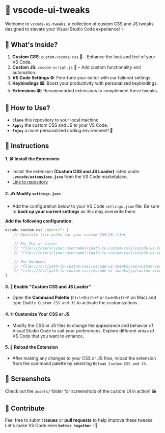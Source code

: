 # 🎨 vscode-ui-tweaks 

Welcome to `vscode-ui-tweaks`, a collection of custom CSS and JS tweaks designed to elevate your Visual Studio Code experience! ✨

## 📂 What's Inside? 
1. **Custom CSS**: `custom-vscode.css` 🎨 – Enhance the look and feel of your VS Code.
2. **Custom JS**: `vscode-script.js` 🧩 – Add custom functionality and automation.
3. **VS Code Settings ⚙️**: Fine-tune your editor with our tailored settings. 
4. **Keybindings ⌨️**: Boost your productivity with personalized keybindings. 
5. **Extensions 🛠️**: Recommended extensions to complement these tweaks. 

## 🚀 How to Use? 
- **`Clone`** this repository to your local machine.
- **`Apply`** the custom CSS and JS to your VS Code.
- **`Enjoy`** a more personalized coding environment! 🎉

## 🚧 Instructions 

#### 1. 🛠️ Install the Extensions 
- Install the extension **(Custom CSS and JS Loader)** listed under **`.vscode/extensions.json`** from the VS Code marketplace.
- <a href="https://github.com/be5invis/vscode-custom-css">Link to repository</a>
#### 2. ✍️ Modify `settings.json` 
- Add the configuration below to your VS Code `settings.json` file. Be sure to **back up your current settings** as this may overwrite them.

**Add the following configuration:**

```javascript
vscode_custom_css.imports": [
    // Absolute file paths for your custom CSS/JS files

    // For Mac or Linux:
    // "file:///Users/[your-username]/[path-to-custom-css]/vscode-ui-tweaks/css/custom-vscode.css",
    // "file:///Users/[your-username]/[path-to-custom-css]/vscode-ui-tweaks/js/custom-vscode.js",

    // For Windows:
    // "file:///C:/[path-to-custom-css]/vscode-ui-tweaks/css/custom-vscode.css",
    // "file:///C:/[path-to-custom-css]/vscode-ui-tweaks/js/custom-vscode.js"
]
```

#### 3. 🎨 Enable "Custom CSS and JS Loader" 
- Open the **Command Palette** (`Ctrl+Shift+P` or `Cmd+Shift+P` on Mac) and type `Enable Custom CSS and JS` to activate the customizations.

#### 4. ✨ Customize Your CSS or JS 
- Modify the CSS or JS files to change the appearance and behavior of Visual Studio Code to suit your preferences. Explore different areas of VS Code that you want to enhance.

#### 5. 🔄 Reload the Extension 
- After making any changes to your CSS or JS files, reload the extension from the command palette by selecting `Reload Custom CSS and JS`.

## 📸 Screenshots 
Check out the `assets/` folder for screenshots of the custom UI in action! 🖼️

## 🤝 Contribute 
Feel free to submit **issues** or **pull requests** to help improve these tweaks. Let's make VS Code even **`better together`** ! 🚀
